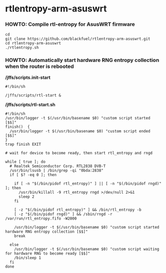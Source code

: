 # rtlentropy-arm-asuswrt

### HOWTO: Compile rtl-entropy for AsusWRT firmware
```
cd
git clone https://github.com/blackfuel/rtlentropy-arm-asuswrt.git
cd rtlentropy-arm-asuswrt
./rtlentropy.sh
```

### HOWTO: Automatically start hardware RNG entropy collection when the router is rebooted

__/jffs/scripts.init-start__
```
#!/bin/sh

/jffs/scripts/rtl-start &
```

__/jffs/scripts/rtl-start.sh__
```
#!/bin/sh
/usr/bin/logger -t $(/usr/bin/basename $0) "custom script started [$$]"
finish()  {
  /usr/bin/logger -t $(/usr/bin/basename $0) "custom script ended [$$]"
}
trap finish EXIT

# wait for device to become ready, then start rtl_entropy and rngd

while [ true ]; do
  # Realtek Semiconductor Corp. RTL2838 DVB-T
  /usr/bin/lsusb | /bin/grep -qi "0bda:2838"
  if [ $? -eq 0 ]; then

    if [ -n "$(/bin/pidof rtl_entropy)" ] || [ -n "$(/bin/pidof rngd)" ]; then
      /usr/bin/killall -9 rtl_entropy rngd >/dev/null 2>&1
      sleep 2
    fi

    [ -z "$(/bin/pidof rtl_entropy)" ] && /bin/rtl_entropy -b
    [ -z "$(/bin/pidof rngd)" ] && /sbin/rngd -r /var/run/rtl_entropy.fifo -W2000

    /usr/bin/logger -t $(/usr/bin/basename $0) "custom script started hardware RNG entropy collection [$$]"
    break

  else
    /usr/bin/logger -t $(/usr/bin/basename $0) "custom script waiting for hardware RNG to become ready [$$]"
    /bin/sleep 1
  fi
done
```
